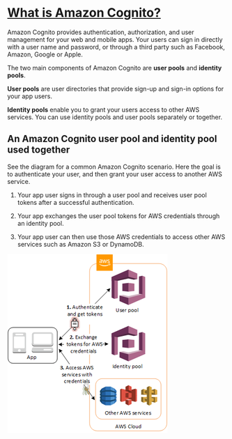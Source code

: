 # [What is Amazon Cognito?](https://docs.aws.amazon.com/cognito/latest/developerguide/what-is-amazon-cognito.html)

Amazon Cognito provides authentication, authorization, and user management for your web and mobile apps. Your users can sign in directly with a user name and password, or through a third party such as Facebook, Amazon, Google or Apple.

The two main components of Amazon Cognito are **user pools** and **identity pools**. 

**User pools** are user directories that provide sign-up and sign-in options for your app users. 

**Identity pools** enable you to grant your users access to other AWS services. You can use identity pools and user pools separately or together.

## An Amazon Cognito user pool and identity pool used together
See the diagram for a common Amazon Cognito scenario. Here the goal is to authenticate your user, and then grant your user access to another AWS service.

1. Your app user signs in through a user pool and receives user pool tokens after a successful authentication.

2. Your app exchanges the user pool tokens for AWS credentials through an identity pool.

3. Your app user can then use those AWS credentials to access other AWS services such as Amazon S3 or DynamoDB.

![diagram of common Amazon Cognito scenario](img/scenario-cup-cib2.png)

